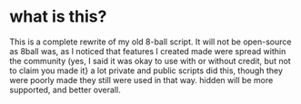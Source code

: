 # what is this?

This is a complete rewrite of my old 8-ball script. It will not be open-source as 8ball was, as I noticed that features I created made were spread within the community (yes, I said it was okay to use with or without credit, but not to claim you made it} a lot private and public scripts did this, though they were poorly made they still were used in that way. hidden will be more supported, and better overall.
